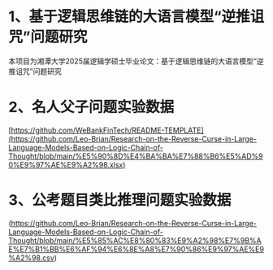 # 1、基于逻辑思维链的大语言模型“逆推诅咒”问题研究

本项目为湘潭大学2025届逻辑学硕士毕业论文：基于逻辑思维链的大语言模型“逆推诅咒”问题研究

# 2、名人父子问题实验数据

[https://github.com/WeBankFinTech/README-TEMPLATE](https://github.com/Leo-Brian/Research-on-the-Reverse-Curse-in-Large-Language-Models-Based-on-Logic-Chain-of-Thought/blob/main/%E5%90%8D%E4%BA%BA%E7%88%B6%E5%AD%90%E9%97%AE%E9%A2%98.xlsx)

# 3、公考题目类比推理问题实验数据

(https://github.com/Leo-Brian/Research-on-the-Reverse-Curse-in-Large-Language-Models-Based-on-Logic-Chain-of-Thought/blob/main/%E5%85%AC%E8%80%83%E9%A2%98%E7%9B%AE%E7%B1%BB%E6%AF%94%E6%8E%A8%E7%90%86%E9%97%AE%E9%A2%98.csv)

